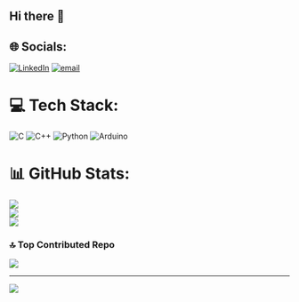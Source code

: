 ## Hi there 👋


## 🌐 Socials:
[![LinkedIn](https://img.shields.io/badge/LinkedIn-%230077B5.svg?logo=linkedin&logoColor=white)](https://linkedin.com/in/abisheck-d) [![email](https://img.shields.io/badge/Email-D14836?logo=gmail&logoColor=white)](mailto:abisheckd12@gmail.com) 

# 💻 Tech Stack:
![C](https://img.shields.io/badge/c-%2300599C.svg?style=for-the-badge&logo=c&logoColor=white) ![C++](https://img.shields.io/badge/c++-%2300599C.svg?style=for-the-badge&logo=c%2B%2B&logoColor=white) ![Python](https://img.shields.io/badge/python-3670A0?style=for-the-badge&logo=python&logoColor=ffdd54) ![Arduino](https://img.shields.io/badge/-Arduino-00979D?style=for-the-badge&logo=Arduino&logoColor=white)
# 📊 GitHub Stats:
![](https://github-readme-stats.vercel.app/api?username=AbisheckD&theme=dark&hide_border=false&include_all_commits=false&count_private=false)<br/>
![](https://nirzak-streak-stats.vercel.app/?user=AbisheckD&theme=dark&hide_border=false)<br/>
![](https://github-readme-stats.vercel.app/api/top-langs/?username=AbisheckD&theme=dark&hide_border=false&include_all_commits=false&count_private=false&layout=compact)

### 🔝 Top Contributed Repo
![](https://github-contributor-stats.vercel.app/api?username=AbisheckD&limit=5&theme=dark&combine_all_yearly_contributions=true)

---
[![](https://visitcount.itsvg.in/api?id=AbisheckD&icon=0&color=0)](https://visitcount.itsvg.in)
